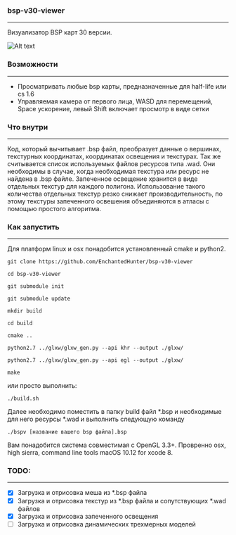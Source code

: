 ### bsp-v30-viewer
***
Визуализатор BSP карт 30 версии.

![Alt text](/img/anim.gif?raw=true "Bsp v30 Viewer")

### Возможности
***
* Просматривать любые bsp карты, предназначенные для half-life или cs 1.6
* Управляемая камера от первого лица, WASD для перемещений, Space ускорение, левый Shift включает просмотр в виде сетки

### Что внутри
***
Код, который вычитывает .bsp файл, преобразует данные о вершинах, текстурных координатах, координатах освещения и текстурах.
Так же считывается список используемых файлов ресурсов типа .wad. Они необходимы в случае, когда необходимая текстура или ресурс не найдена в .bsp файле.
Запеченное освещение хранится в виде отдельных текстур для каждого полигона. Использование такого количества отдельных текстур резко снижает производительность,
по этому текстуры запеченного освешения объединяются в атласы с помощью простого алгоритма.

### Как запустить
***
Для платформ linux и osx понадобится установленный cmake и python2.

`git clone https://github.com/EnchantedHunter/bsp-v30-viewer`

`cd bsp-v30-viewer`

`git submodule init`

`git submodule update`

`mkdir build`

`cd build`

`сmake ..`

`python2.7 ../glxw/glxw_gen.py --api khr --output ./glxw/`

`python2.7 ../glxw/glxw_gen.py --api egl --output ./glxw/`

`make`

или просто выполнить:

`./build.sh`

Далее необходимо поместить в папку build файл *.bsp и необходимые для него ресурсы *.wad и выполнить следующую команду

`./bspv [название вашего bsp файла].bsp`

Вам понадобится система совместимая с OpenGL 3.3+.
Провренно osx, high sierra, command line tools macOS 10.12 for xcode 8.

### TODO:
***
- [x] Загрузка и отрисовка меша из *.bsp файла 
- [x] Загрузка и отрисовка текстур из *.bsp файла и сопутствующих *.wad файлов
- [x] Загрузка и отрисовка запеченного освещения
- [ ] Загрузка и отрисовка динамических трехмерных моделей